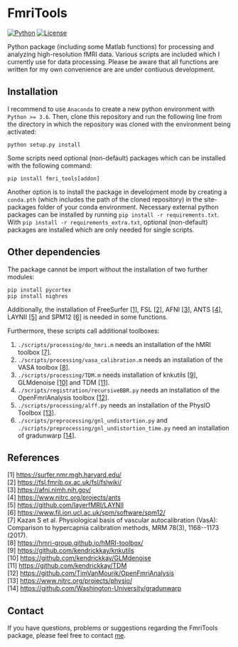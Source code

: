 FmriTools
===

[![Python](https://img.shields.io/badge/Python-3.6%7C3.7%7C3.8-blue)](https://github.com/haenelt/GBB)
[![License](https://img.shields.io/badge/license-GPL--3.0-orange)](https://github.com/haenelt/GBB)

Python package (including some Matlab functions) for processing and analyzing high-resolution fMRI data. Various scripts are included which I currently use for data processing. Please be aware that all functions are written for my own convenience are are under contiuous development.

## Installation
I recommend to use `Anaconda` to create a new python environment with `Python >= 3.6`. Then, clone this repository and run the following line from the directory in which the repository was cloned with the environment being activated:

```
python setup.py install
```

Some scripts need optional (non-default) packages which can be installed with the following command:

```
pip install fmri_tools[addon]
```

Another option is to install the package in development mode by creating a `conda.pth` (which includes the path of the cloned repository) in the site-packages folder of your conda environment. Necessary external python packages can be installed by running `pip install -r requirements.txt`. With `pip install -r requirements_extra.txt`, optional (non-default) packages are installed which are only needed for single scripts.

## Other dependencies
The package cannot be import without the installation of two further modules:

`pip install pycortex`<br>
`pip install nighres`

Additionally, the installation of FreeSurfer [[1]](#1), FSL [[2]](#1), AFNI [[3]](#1), ANTS [[4]](#1), LAYNII [[5]](#1) and SPM12 [[6]](#6) is needed in some functions. 

Furthermore, these scripts call additional toolboxes:

1. `./scripts/processing/do_hmri.m` needs an installation of the hMRI toolbox [[7]](#7).
2. `./scripts/processing/vasa_calibration.m` needs an installation of the VASA toolbox [[8]](#8).
3. `./scripts/processing/TDM.m` needs installation of knkutils [[9]](#9), GLMdenoise [[10]](#10) and TDM [[11]](#11).
4. `./scripts/registration/recursiveBBR.py` needs an installation of the OpenFmriAnalysis toolbox [[12]](#12).
5. `./scripts/processing/alff.py` needs an installation of the PhysIO Toolbox [[13]](#13).
6. `./scripts/preprocessing/gnl_undistortion.py` and `./scripts/preprocessing/gnl_undistortion_time.py` need an installation of gradunwarp [[14]](#14).

## References
<a id="1">[1]</a> https://surfer.nmr.mgh.harvard.edu/<br>
<a id="2">[2]</a> https://fsl.fmrib.ox.ac.uk/fsl/fslwiki/<br>
<a id="3">[3]</a> https://afni.nimh.nih.gov/<br>
<a id="4">[4]</a> https://www.nitrc.org/projects/ants<br>
<a id="5">[5]</a> https://github.com/layerfMRI/LAYNII<br>
<a id="6">[6]</a> https://www.fil.ion.ucl.ac.uk/spm/software/spm12/<br>
<a id="7">[7]</a> Kazan S et al. Physiological basis of vascular autocalibration (VasA): Comparison to hypercapnia calibration methods, MRM 78(3), 1168--1173 (2017).<br>
<a id="8">[8]</a> https://hmri-group.github.io/hMRI-toolbox/<br>
<a id="9">[9]</a> https://github.com/kendrickkay/knkutils<br>
<a id="11">[10]</a> https://github.com/kendrickkay/GLMdenoise<br>
<a id="12">[11]</a> https://github.com/kendrickkay/TDM<br>
<a id="13">[12]</a> https://github.com/TimVanMourik/OpenFmriAnalysis<br>
<a id="14">[13]</a> https://www.nitrc.org/projects/physio/<br>
<a id="15">[14]</a> https://github.com/Washington-University/gradunwarp<br>

## Contact
If you have questions, problems or suggestions regarding the FmriTools package, please feel free to contact [me](mailto:daniel.haenelt@gmail.com).